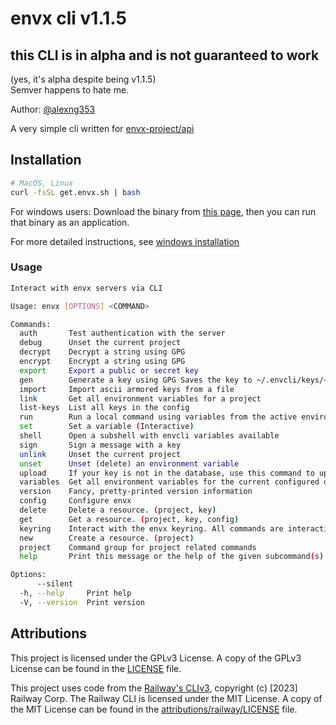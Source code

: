 # envx cli v1.1.5

## this CLI is in alpha and is not guaranteed to work

(yes, it's alpha despite being v1.1.5)\
Semver happens to hate me.

Author: [@alexng353](https://github.com/alexng353)

A very simple cli written for [envx-project/api](https://github.com/envx-project/api)

<!-- ## Todo --> <!-- Who even wrote this? -->
<!---->
<!-- - Revert to a single global configuration file -->

## Installation

```bash
# MacOS, Linux
curl -fsSL get.envx.sh | bash
```

For windows users:
Download the binary from [this page](https://github.com/envx-project/cli/releases/latest), then you can run that binary as an application.

For more detailed instructions, see [windows installation](https://github.com/envx-project/cli/blob/main/windows-installation.md)

### Usage

```bash
Interact with envx servers via CLI

Usage: envx [OPTIONS] <COMMAND>

Commands:
  auth       Test authentication with the server
  debug      Unset the current project
  decrypt    Decrypt a string using GPG
  encrypt    Encrypt a string using GPG
  export     Export a public or secret key
  gen        Generate a key using GPG Saves the key to ~/.envcli/keys/<fingerprint>
  import     Import ascii armored keys from a file
  link       Get all environment variables for a project
  list-keys  List all keys in the config
  run        Run a local command using variables from the active environment
  set        Set a variable (Interactive)
  shell      Open a subshell with envcli variables available
  sign       Sign a message with a key
  unlink     Unset the current project
  unset      Unset (delete) an environment variable
  upload     If your key is not in the database, use this command to upload it
  variables  Get all environment variables for the current configured directory
  version    Fancy, pretty-printed version information
  config     Configure envx
  delete     Delete a resource. (project, key)
  get        Get a resource. (project, key, config)
  keyring    Interact with the envx keyring. All commands are interactive
  new        Create a resource. (project)
  project    Command group for project related commands
  help       Print this message or the help of the given subcommand(s)

Options:
      --silent
  -h, --help     Print help
  -V, --version  Print version
```

## Attributions

This project is licensed under the GPLv3 License. A copy of the GPLv3 License can be found in the [LICENSE](LICENSE) file.

This project uses code from the [Railway's CLIv3](https://github.com/railwayapp/cli), copyright (c) [2023] Railway Corp. The Railway CLI is licensed under the MIT License. A copy of the MIT License can be found in the [attributions/railway/LICENSE](attributions/railway/LICENSE) file.
